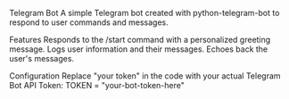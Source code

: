 Telegram Bot
A simple Telegram bot created with python-telegram-bot to respond to user commands and messages.

Features
Responds to the /start command with a personalized greeting message.
Logs user information and their messages.
Echoes back the user's messages.

Configuration
Replace "your token" in the code with your actual Telegram Bot API Token:
TOKEN = "your-bot-token-here"
